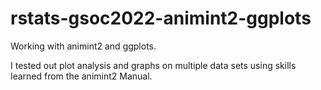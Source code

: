 # rstats-gsoc2022-animint2-ggplots
Working with animint2 and ggplots. 

I tested out plot analysis and graphs on multiple data sets using skills learned from the animint2 Manual.
